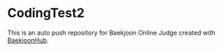 # CodingTest2
This is an auto push repository for Baekjoon Online Judge created with [BaekjoonHub](https://github.com/BaekjoonHub/BaekjoonHub).
